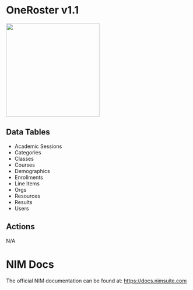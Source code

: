 # OneRoster v1.1
<img src="https://user-images.githubusercontent.com/24281600/191794680-5b4ef3e4-9323-4d0a-9548-6fff0b020fc5.png" width="256px"/>


## Data Tables
- Academic Sessions
- Categories
- Classes
- Courses
- Demographics
- Enrollments
- Line Items
- Orgs
- Resources
- Results
- Users

## Actions
N/A

# NIM Docs
The official NIM documentation can be found at: https://docs.nimsuite.com
